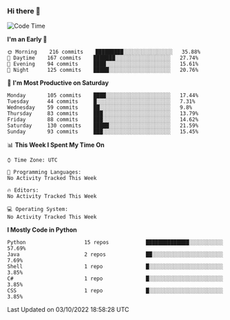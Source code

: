 ### Hi there 👋

<!--START_SECTION:waka-->
![Code Time](http://img.shields.io/badge/Code%20Time-260%20hrs%2027%20mins-blue)

**I'm an Early 🐤** 

```text
🌞 Morning    216 commits    █████████░░░░░░░░░░░░░░░░   35.88% 
🌆 Daytime    167 commits    ███████░░░░░░░░░░░░░░░░░░   27.74% 
🌃 Evening    94 commits     ████░░░░░░░░░░░░░░░░░░░░░   15.61% 
🌙 Night      125 commits    █████░░░░░░░░░░░░░░░░░░░░   20.76%

```
📅 **I'm Most Productive on Saturday** 

```text
Monday       105 commits    ████░░░░░░░░░░░░░░░░░░░░░   17.44% 
Tuesday      44 commits     █░░░░░░░░░░░░░░░░░░░░░░░░   7.31% 
Wednesday    59 commits     ██░░░░░░░░░░░░░░░░░░░░░░░   9.8% 
Thursday     83 commits     ███░░░░░░░░░░░░░░░░░░░░░░   13.79% 
Friday       88 commits     ███░░░░░░░░░░░░░░░░░░░░░░   14.62% 
Saturday     130 commits    █████░░░░░░░░░░░░░░░░░░░░   21.59% 
Sunday       93 commits     ███░░░░░░░░░░░░░░░░░░░░░░   15.45%

```


📊 **This Week I Spent My Time On** 

```text
⌚︎ Time Zone: UTC

💬 Programming Languages: 
No Activity Tracked This Week

🔥 Editors: 
No Activity Tracked This Week

💻 Operating System: 
No Activity Tracked This Week

```

**I Mostly Code in Python** 

```text
Python                   15 repos            ██████████████░░░░░░░░░░░   57.69% 
Java                     2 repos             ██░░░░░░░░░░░░░░░░░░░░░░░   7.69% 
Shell                    1 repo              █░░░░░░░░░░░░░░░░░░░░░░░░   3.85% 
C#                       1 repo              █░░░░░░░░░░░░░░░░░░░░░░░░   3.85% 
CSS                      1 repo              █░░░░░░░░░░░░░░░░░░░░░░░░   3.85%

```



 Last Updated on 03/10/2022 18:58:28 UTC
<!--END_SECTION:waka-->

<!--
**e1630m/e1630m** is a ✨ _special_ ✨ repository because its `README.md` (this file) appears on your GitHub profile.

Here are some ideas to get you started:

- 🔭 I’m currently working on ...
- 🌱 I’m currently learning ...
- 👯 I’m looking to collaborate on ...
- 🤔 I’m looking for help with ...
- 💬 Ask me about ...
- 📫 How to reach me: ...
- 😄 Pronouns: ...
- ⚡ Fun fact: ...
-->
